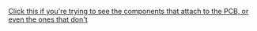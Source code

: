 [Click this if you're trying to see the components that attach to the PCB, or even the ones that don't](https://github.com/kenneth558/plant_resistance_primary_perception/tree/Free/Where%20to%20find%20everything%20for%20making%20your%20own%20GWAAMC%20device/On%20buying%20the%20components)
